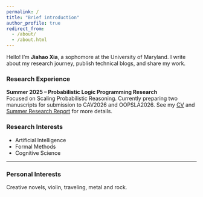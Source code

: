 ```yaml
---
permalink: /
title: "Brief introduction"
author_profile: true
redirect_from: 
  - /about/
  - /about.html
---
```

Hello! I’m **Jiahao Xia**, a sophomore at the University of Maryland. 
I write about my research journey, publish technical blogs, and share my work.

### Research Experience
**Summer 2025 – Probabilistic Logic Programming Research**  
Focused on Scaling Probabilistic Reasoning. Currently preparing two manuscripts for submission to CAV2026 and OOPSLA2026. See my [CV](/_pages/cv.md) and [Summer Research Report](/files/Summer_Intern_Report.pdf) for more details.

### Research Interests

- Artificial Intelligence  
- Formal Methods
- Cognitive Science

---

### Personal Interests
Creative novels, violin, traveling, metal and rock.
